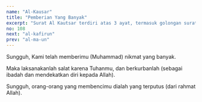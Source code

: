 ```yaml
---
name: "Al-Kausar"
title: "Pemberian Yang Banyak"
excerpt: "Surat Al Kautsar terdiri atas 3 ayat, termasuk golongan surat-surat  Makkiyyah diturunkan sesudah surat Al 'Aadiyaat. Dinamai Al Kautsar (nikmat yang banyak) diambil dari perkataan Al Kautsar yang terdapat pada ayat pertama surat ini.Surat ini sebagai penghibur hati Nabi Muhammad s.a.w."
no: 108
next: "al-kafirun"
prev: "al-ma-un"
---
```


<span id='1' class='verse' title="QS Al-Kausar: 1">Sungguh, Kami telah memberimu (Muhammad) nikmat yang banyak.</span>

<span id='2' class='verse' title="QS Al-Kausar: 2">Maka laksanakanlah salat karena Tuhanmu, dan berkurbanlah (sebagai ibadah dan mendekatkan diri kepada Allah).</span>

<span id='3' class='verse' title="QS Al-Kausar: 3">Sungguh, orang-orang yang membencimu dialah yang terputus (dari rahmat Allah).</span>
